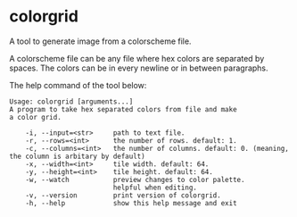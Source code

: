 # colorgrid

A tool to generate image from a colorscheme file.

A colorscheme file can be any file where hex colors are
separated by spaces. The colors can be in every newline
or in between paragraphs.

The help command of the tool below:
```
Usage: colorgrid [arguments...]
A program to take hex separated colors from file and make
a color grid.

    -i, --input=<str>     path to text file.
    -r, --rows=<int>      the number of rows. default: 1.
    -c, --columns=<int>   the number of columns. default: 0. (meaning, the column is arbitary by default)
    -x, --width=<int>     tile width. default: 64.
    -y, --height=<int>    tile height. default: 64.
    -w, --watch           preview changes to color palette.
                          helpful when editing.
    -v, --version         print version of colorgrid.
    -h, --help            show this help message and exit
```
